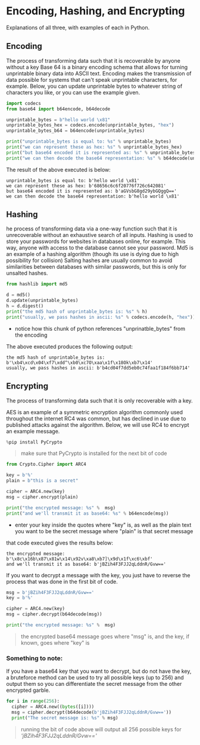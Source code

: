 # Encoding, Hashing, and Encrypting
Explanations of all three, with examples of each in Python.


## Encoding
The process of transforming data such that it is recoverable by anyone without a key
Base 64 is a binary encoding schema that allows for turning unprintable binary data into ASCII text. Encoding makes the transmission of data possible for systems that can't speak unprintable characters, for example.
Below, you can update unprintable bytes to whatever string of characters you like, or you can use the example given.
``` python
import codecs
from base64 import b64encode, b64decode

unprintable_bytes = b"hello world \x81"
unprintable_bytes_hex = codecs.encode(unprintable_bytes, "hex")
unprintable_bytes_b64 = b64encode(unprintable_bytes)

print("unprintable_bytes is equal to: %s" % unprintable_bytes)
print("we can represent these as hex: %s" % unprintable_bytes_hex)
print("but base64 encoded it is represented as: %s" % unprintable_bytes_b64)
print("we can then decode the base64 representation: %s" % b64decode(unprintable_bytes_b64))
```
The result of the above executed is below:
```
unprintable_bytes is equal to: b'hello world \x81'
we can represent these as hex: b'68656c6c6f20776f726c642081'
but base64 encoded it is represented as: b'aGVsbG8gd29ybGQggQ=='
we can then decode the base64 representation: b'hello world \x81'
```
## Hashing

he process of transforming data via a one-way function such that it is unrecoverable without an exhaustive search of all inputs. Hashing is used to store your passwords for websites in databases online, for example. This way, anyone with access to the database cannot see your password. Md5 is an example of a hashing algorithm (though its use is dying due to high possibility for collision)
Salting hashes are usually common to avoid similarities between databases with similar passwords, but this is only for unsalted hashes.

``` python
from hashlib import md5

d = md5()
d.update(unprintable_bytes)
h = d.digest()
print("the md5 hash of unprintable_bytes is: %s" % h)
print("usually, we pass hashes in ascii: %s" % codecs.encode(h, "hex"))
```
- notice how this chunk of python references "unprinatble_bytes" from the encoding

The above executed produces the following output:
```
the md5 hash of unprintable_bytes is: b'\xb4\xcd\x04\xf7\xdd^\xb0\xc7O\xaa\x1f\x18Ok\xb7\x14'
usually, we pass hashes in ascii: b'b4cd04f7dd5eb0c74faa1f184f6bb714'
```
## Encrypting
The process of transforming data such that it is only recoverable with a key.

AES is an example of a symmetric encryption algorithm commonly used throughout the internet RC4 was common, but has declined in use due to published attacks against the algorithm. Below, we will use RC4 to encrypt an example message.
``` python
%pip install PyCrypto
```
> make sure that PyCrypto is installed for the next bit of code

``` python
from Crypto.Cipher import ARC4

key = b'%'
plain = b"this is a secret"

cipher = ARC4.new(key)
msg = cipher.encrypt(plain)

print("the encrypted message: %s" %  msg)
print("and we'll transmit it as base64: %s" % b64encode(msg))
```
- enter your key inside the quotes where "key" is, as well as the plain text you want to be the secret message where "plain" is that secret message

that code executed gives the results below:
```
the encrypted message: b'\x8c\x16b\x87\x81w\x14\x92v\xa8\xb7]\x9d\x1f\xc6\xbf'
and we'll transmit it as base64: b'jBZih4F3FJJ2qLddnR/Gvw=='
```

If you want to decrypt a message with the key, you just have to reverse the process that was done in the first bit of code.
``` python
msg = b'jBZih4F3FJJ2qLddnR/Gvw=='
key = b'%'

cipher = ARC4.new(key)
msg = cipher.decrypt(b64decode(msg))

print("the encrypted message: %s" %  msg)
```
> the encrypted base64 message goes where "msg" is, and the key, if known, goes where "key" is

### Something to note:
If you have a base64 key that you want to decrypt, but do not have the key, a bruteforce method can be used to try all possible keys (up to 256) and output them so you can differentiate the secret message from the other encrypted garble.
``` python
for i in range(256):
  cipher = ARC4.new((bytes([i])))
  msg = cipher.decrypt(b64decode(b'jBZih4F3FJJ2qLddnR/Gvw=='))
  print("The secret message is: %s" % msg)
```
> running the bit of code above will output all 256 possible keys for  *'jBZih4F3FJJ2qLddnR/Gvw=='*


